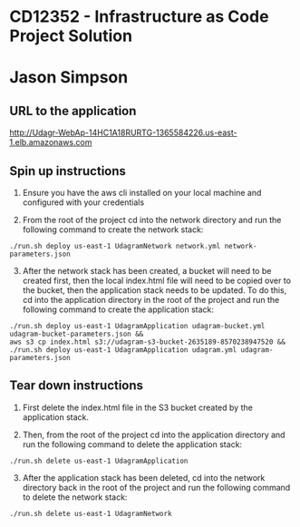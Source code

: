 # CD12352 - Infrastructure as Code Project Solution

# Jason Simpson

## URL to the application

http://Udagr-WebAp-14HC1A18RURTG-1365584226.us-east-1.elb.amazonaws.com

## Spin up instructions

1. Ensure you have the aws cli installed on your local machine and configured with your credentials

2. From the root of the project cd into the network directory and run the following command to create the network stack:

`./run.sh deploy us-east-1 UdagramNetwork network.yml network-parameters.json`

3. After the network stack has been created, a bucket will need to be created first, then the local index.html file will need to be copied over to the bucket, then the application stack needs to be updated. To do this, cd into the application directory in the root of the project and run the following command to create the application stack:

```
./run.sh deploy us-east-1 UdagramApplication udagram-bucket.yml udagram-bucket-parameters.json &&
aws s3 cp index.html s3://udagram-s3-bucket-2635189-8570238947520 &&
./run.sh deploy us-east-1 UdagramApplication udagram.yml udagram-parameters.json
```

## Tear down instructions

1. First delete the index.html file in the S3 bucket created by the application stack.

2. Then, from the root of the project cd into the application directory and run the following command to delete the application stack:

`./run.sh delete us-east-1 UdagramApplication`

3. After the application stack has been deleted, cd into the network directory back in the root of the project and run the following command to delete the network stack:

`./run.sh delete us-east-1 UdagramNetwork`
